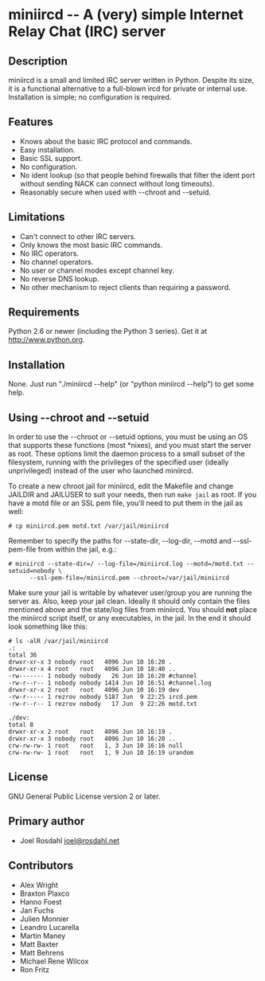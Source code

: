 miniircd -- A (very) simple Internet Relay Chat (IRC) server
============================================================

Description
-----------

miniircd is a small and limited IRC server written in Python. Despite its size,
it is a functional alternative to a full-blown ircd for private or internal
use. Installation is simple; no configuration is required.

Features
--------

* Knows about the basic IRC protocol and commands.
* Easy installation.
* Basic SSL support.
* No configuration.
* No ident lookup (so that people behind firewalls that filter the ident port
  without sending NACK can connect without long timeouts).
* Reasonably secure when used with --chroot and --setuid.

Limitations
-----------

* Can't connect to other IRC servers.
* Only knows the most basic IRC commands.
* No IRC operators.
* No channel operators.
* No user or channel modes except channel key.
* No reverse DNS lookup.
* No other mechanism to reject clients than requiring a password.

Requirements
------------

Python 2.6 or newer (including the Python 3 series). Get it at
http://www.python.org.


Installation
------------

None. Just run "./miniircd --help" (or "python miniircd --help") to get some
help.

Using --chroot and --setuid
---------------------------

In order to use the --chroot or --setuid options, you must be using an OS that
supports these functions (most \*nixes), and you must start the server as root.
These options limit the daemon process to a small subset of the filesystem,
running with the privileges of the specified user (ideally unprivileged)
instead of the user who launched miniircd.

To create a new chroot jail for miniircd, edit the Makefile and change JAILDIR
and JAILUSER to suit your needs, then run ``make jail`` as root. If you have a
motd file or an SSL pem file, you'll need to put them in the jail as well:

    # cp miniircd.pem motd.txt /var/jail/miniircd

Remember to specify the paths for --state-dir, --log-dir, --motd and
--ssl-pem-file from within the jail, e.g.:

    # miniircd --state-dir=/ --log-file=/miniircd.log --motd=/motd.txt --setuid=nobody \
          --ssl-pem-file=/miniircd.pem --chroot=/var/jail/miniircd

Make sure your jail is writable by whatever user/group you are running the
server as. Also, keep your jail clean. Ideally it should only contain the files
mentioned above and the state/log files from miniircd. You should **not** place
the miniircd script itself, or any executables, in the jail. In the end it
should look something like this:

    # ls -alR /var/jail/miniircd
    .:
    total 36
    drwxr-xr-x 3 nobody root   4096 Jun 10 16:20 .
    drwxr-xr-x 4 root   root   4096 Jun 10 18:40 ..
    -rw------- 1 nobody nobody   26 Jun 10 16:20 #channel
    -rw-r--r-- 1 nobody nobody 1414 Jun 10 16:51 #channel.log
    drwxr-xr-x 2 root   root   4096 Jun 10 16:19 dev
    -rw-r----- 1 rezrov nobody 5187 Jun  9 22:25 ircd.pem
    -rw-r--r-- 1 rezrov nobody   17 Jun  9 22:26 motd.txt

    ./dev:
    total 8
    drwxr-xr-x 2 root   root   4096 Jun 10 16:19 .
    drwxr-xr-x 3 nobody root   4096 Jun 10 16:20 ..
    crw-rw-rw- 1 root   root   1, 3 Jun 10 16:16 null
    crw-rw-rw- 1 root   root   1, 9 Jun 10 16:19 urandom

License
-------

GNU General Public License version 2 or later.

Primary author
--------------

- Joel Rosdahl <joel@rosdahl.net>

Contributors
------------

- Alex Wright
- Braxton Plaxco
- Hanno Foest
- Jan Fuchs
- Julien Monnier
- Leandro Lucarella
- Martin Maney
- Matt Baxter
- Matt Behrens
- Michael Rene Wilcox
- Ron Fritz
